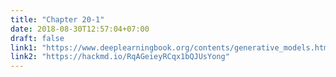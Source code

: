 ```yaml
---
title: "Chapter 20-1"
date: 2018-08-30T12:57:04+07:00
draft: false
link1: "https://www.deeplearningbook.org/contents/generative_models.html"
link2: "https://hackmd.io/RqAGeieyRCqx1bQJUsYong"
---
```


